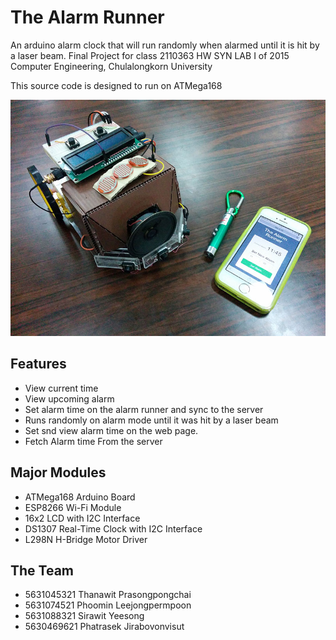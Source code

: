 # The Alarm Runner
An arduino alarm clock that will run randomly when alarmed until it is hit by a laser beam.
Final Project for class 2110363 HW SYN LAB I of 2015 Computer Engineering, Chulalongkorn University

This source code is designed to run on ATMega168

![alt tag](img/final.jpg)

## Features
- View current time
- View upcoming alarm
- Set alarm time on the alarm runner and sync to the server
- Runs randomly on alarm mode until it was hit by a laser beam
- Set snd view alarm time on the web page.
- Fetch Alarm time From the server

## Major Modules
- ATMega168 Arduino Board
- ESP8266 Wi-Fi Module
- 16x2 LCD with I2C Interface
- DS1307 Real-Time Clock with I2C Interface
- L298N H-Bridge Motor Driver

## The Team
- 5631045321 Thanawit Prasongpongchai
- 5631074521 Phoomin Leejongpermpoon
- 5631088321 Sirawit Yeesong
- 5630469621 Phatrasek Jirabovonvisut